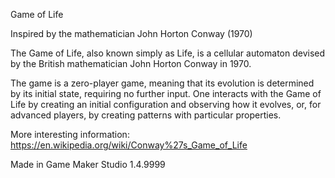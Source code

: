 Game of Life

Inspired by the mathematician John Horton Conway (1970)


The Game of Life, also known simply as Life, is a cellular automaton devised by the British mathematician John Horton Conway in 1970.

The game is a zero-player game, meaning that its evolution is determined by its initial state, requiring no further input. One interacts with the Game of Life by creating an initial configuration and observing how it evolves, or, for advanced players, by creating patterns with particular properties.

More interesting information: https://en.wikipedia.org/wiki/Conway%27s_Game_of_Life

Made in Game Maker Studio 1.4.9999
